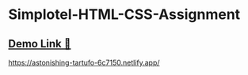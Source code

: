 # Simplotel-HTML-CSS-Assignment

## <a href = "https://astonishing-tartufo-6c7150.netlify.app/"> Demo Link 🔗</a>

https://astonishing-tartufo-6c7150.netlify.app/
